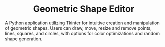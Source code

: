 <h1 align="center">Geometric Shape Editor</h1>
<p aling="justify">A Python application utilizing Tkinter for intuitive creation and manipulation of geometric shapes. Users can draw, move, resize and remove points, lines, squares, and circles, with options for color optimizations and random shape generation.</p>
